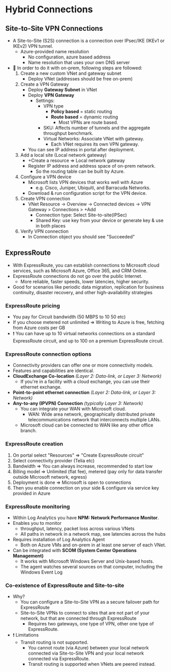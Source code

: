 # Hybrid Connections

## Site-to-Site VPN Connections

- A Site-to-Site (S2S) connection is a connection over IPsec/IKE (IKEv1 or IKEv2) VPN tunnel.
  - Azure-provided name resolution
    - No configuration, azure based address
    - Name resolution that uses your own DNS server
- 📝 In order to do it with on-prem, following steps are followed:
  1. Create a new custom VNet and gateway subnet
     - Deploy VNet (addresses should be free on-prem)
  2. Create a VPN Gateway
     - Deploy **Gateway Subnet** in VNet
     - Deploy **VPN Gateway**
       - Settings:
         - VPN type
           - **Policy based** = static routing
           - **Route based** = dynamic routing
             - Most VPNs are route based.
         - SKU: Affects number of tunnels and the aggregate throughput benchmark.
         - Virtual Networks: Associate VNet with gateway.
           - Each VNet requires its own VPN gateway.
     - You can see IP address in portal after deployment.
  3. Add a local site (Local network gateway)
     - +Create a resource => Local network gateway
     - Register IP address and address space of on-prem network.
       - So the routing table can be built by Azure.
  4. Configure a VPN device
     - Microsoft lists VPN devices that works well with Azure
       - e.g. Cisco, Juniper, Ubiquiti, and Barracuda Networks.
     - Download & run configuration script for the VPN device.
  5. Create VPN connection
     - VNet Resource -> Overview -> Connected devices -> VPN Gateway > Connections > +Add
       - Connection type: Select Site-to-site(IPSec)
       - Shared Key: use key from your device or generate key & use in both places
  6. Verify VPN connection
     - In Connection object you should see "Succeeded"

## ExpressRoute

- With ExpressRoute, you can establish connections to Microsoft cloud services, such as Microsoft Azure, Office 365, and CRM Online.
- ExpressRoute connections do not go over the public Internet.
  - More reliable, faster speeds, lower latencies, higher security.
- Good for scenarios like periodic data migration, replication for business continuity, disaster recovery, and other high-availability strategies

### ExpressRoute pricing

- You pay for Circuit bandwidth (50 MBPS to 10 50 etc)
- If you choose metered not unlimited => Writing to Azure is free, fetching from Azure costs per GB
- ❗ You can have up to 10 virtual networks connections on a standard ExpressRoute circuit, and up to 100 on a premium ExpressRoute circuit.

### ExpressRoute connection options

- Connectivity providers can offer one or more connectivity models.
- Features and capabilities are identical.
- **CloudExchange Co-location** *(Layer 2: Data-link, or Layer 3: Network)*
  - If you're in a facility with a cloud exchange, you can use their ethernet exchange.
- **Point-to-point ethernet connection** *(Layer 2: Data-link, or Layer 3: Network)*
- **Any-to-any (IPVPN) Connection** *(typically Layer 3: Network)*
  - You can integrate your WAN with Microsoft cloud.
    - WAN: Wide area network, geographically distributed private telecommunications network that interconnects multiple LANs.
  - Microsoft cloud can be connected to WAN like any other office branch.

### ExpressRoute creation

1. On portal select "Resources" => "Create ExpressRoute circuit"
2. Select connectivity provider (Telia etc)
3. Bandwidth => You can always increase, recommended to start low
4. Billing model => Unlimited (flat fee), metered (pay only for data transfer outside Microsoft network, egress)
5. Deployment is done => Microsoft is open to connections
6. Then you enable connection on your side & configure via service key provided in Azure

### ExpressRoute monitoring

- Within Log Analytics you have **NPM: Network Performance Monitor**.
- Enables you to monitor
  - throughput, latency, packet loss across various VNets
  - All paths in network in a network map, see latencies across the hubs
- Requires installation of Log Analytics Agent
  - Both on Azure VMs and on-prem in at least one server of each VNet.
- Can be integrated with **SCOM (System Center Operations Management)**
  - It works with Microsoft Windows Server and Unix-based hosts.
  - The agent watches several sources on that computer, including the Windows Event Log

### Co-existence of ExpressRoute and Site-to-site

- Why?
  - You can configure a Site-to-Site VPN as a secure failover path for ExpressRoute
  - Site-to-Site VPNs to connect to sites that are not part of your network, but that are connected through ExpressRoute
    - Requires two gateways, one type of VPN, other one type of ExpressRoute.
- ❗ Limitations
  - Transit routing is not supported.
    - You cannot route (via Azure) between your local network connected via Site-to-Site VPN and your local network connected via ExpressRoute.
    - Transit routing is supported when VNets are peered instead.
